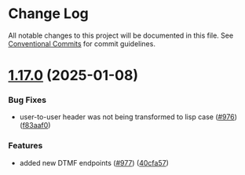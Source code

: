# Change Log

All notable changes to this project will be documented in this file.
See [Conventional Commits](https://conventionalcommits.org) for commit guidelines.

# [1.17.0](https://github.com/Vonage/vonage-node-sdk/compare/@vonage/voice@1.16.1...@vonage/voice@1.17.0) (2025-01-08)


### Bug Fixes

* user-to-user header was not being transformed to lisp case ([#976](https://github.com/Vonage/vonage-node-sdk/issues/976)) ([f83aaf0](https://github.com/Vonage/vonage-node-sdk/commit/f83aaf08559fb25247f9b8f7512809e2ba90f600))


### Features

* added new DTMF endpoints ([#977](https://github.com/Vonage/vonage-node-sdk/issues/977)) ([40cfa57](https://github.com/Vonage/vonage-node-sdk/commit/40cfa577c1669eeaf53fec439337cc1aa7611572))
